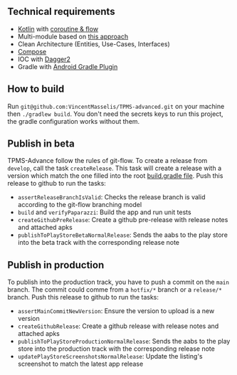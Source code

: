 ## Technical requirements

* [Kotlin](https://kotlinlang.org/)
  with [coroutine & flow](https://kotlinlang.org/docs/coroutines-overview.html)
* Multi-module based on [this approach](https://developer.android.com/topic/modularization)
* Clean Architecture (Entities, Use-Cases, Interfaces)
* [Compose](https://developer.android.com/jetpack/compose)
* IOC with [Dagger2](https://dagger.dev/)
* Gradle with [Android Gradle Plugin](https://developer.android.com/studio/build)

## How to build

Run `git@github.com:VincentMasselis/TPMS-advanced.git` on your machine then `./gradlew build`. You
don't need the secrets keys to run this project, the gradle configuration works without them.

## Publish in beta

TPMS-Advance follow the rules of git-flow. To create a release from `develop`, call the task
`createRelease`. This task will create a release with a version which match the one filled into the
root [build.gradle file](build.gradle.kts). Push this release to github to run the tasks:

- `assertReleaseBranchIsValid`: Checks the release branch is valid according to the git-flow
  branching model
- `build` and `verifyPaparazzi`: Build the app and run unit tests
- `createGithubPreRelease`: Create a github pre-release with release notes and attached apks
- `publishToPlayStoreBetaNormalRelease`: Sends the aabs to the play store into the beta track with
  the corresponding release note

## Publish in production

To publish into the production track, you have to push a commit on the `main` branch. The commit
could comme from a `hotfix/*` branch or a `release/*` branch. Push this release to github to run the
tasks:

- `assertMainCommitNewVersion`: Ensure the version to upload is a new version
- `createGithubRelease`: Create a github release with release notes and attached apks
- `publishToPlayStoreProductionNormalRelease`: Sends the aabs to the play store into the production
  track with the corresponding release note
- `updatePlayStoreScreenshotsNormalRelease`: Update the listing's screenshot to match the latest
  app release
